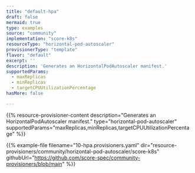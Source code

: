 ```yaml
---
title: "default-hpa"
draft: false
mermaid: true
type: examples
source: "community"
implementation: "score-k8s"
resourceType: "horizontal-pod-autoscaler"
provisionerType: "template"
flavor: "default"
excerpt: ''
description: 'Generates an HorizontalPodAutoscaler manifest.'
supportedParams: 
  - maxReplicas
  - minReplicas
  - targetCPUUtilizationPercentage
hasMore: false

---
```


{{% resource-provisioner-content description="Generates an HorizontalPodAutoscaler manifest." type="horizontal-pod-autoscaler" supportedParams="maxReplicas,minReplicas,targetCPUUtilizationPercentage" %}}

{{% example-file filename="10-hpa.provisioners.yaml" dir="resource-provisioners/community/horizontal-pod-autoscaler/score-k8s" githubUrl="https://github.com/score-spec/community-provisioners/blob/main" %}}
